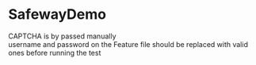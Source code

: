 # SafewayDemo
CAPTCHA is by passed manually<br>
username and password on the Feature file should be replaced with valid ones before running the test
